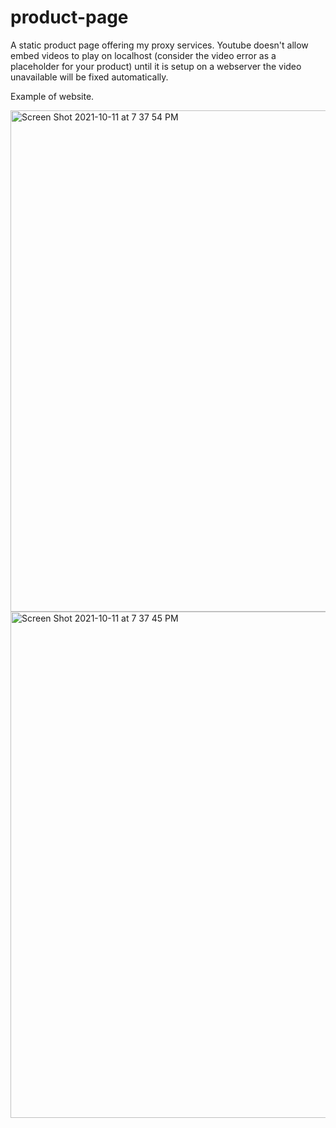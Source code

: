 # product-page
A static product page offering my proxy services. Youtube doesn't allow embed videos to play on localhost (consider the video error as a placeholder for your product) until it is setup on a webserver the video unavailable will be fixed automatically. 

Example of website.

<img width="802" alt="Screen Shot 2021-10-11 at 7 37 54 PM" src="https://user-images.githubusercontent.com/36686123/136867485-33d12e7a-740e-497c-a5d8-41b53cccd97e.png">


<img width="810" alt="Screen Shot 2021-10-11 at 7 37 45 PM" src="https://user-images.githubusercontent.com/36686123/136867479-67081007-9358-4977-8300-b03e5faba845.png">

